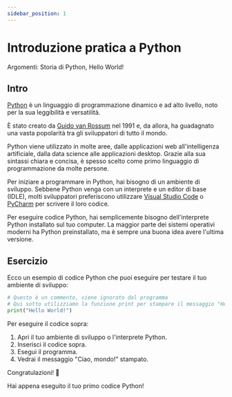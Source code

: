 ```yaml
---
sidebar_position: 1
---
```


# Introduzione pratica a Python

Argomenti: Storia di Python, Hello World!

## Intro

[Python](https://www.python.org/) è un linguaggio di programmazione dinamico e ad alto livello, noto per la sua leggibilità e versatilità.

È stato creato da [Guido van Rossum](https://it.wikipedia.org/wiki/Guido_van_Rossum) nel 1991 e, da allora, ha guadagnato una vasta popolarità tra gli sviluppatori di tutto il mondo.

Python viene utilizzato in molte aree, dalle applicazioni web all'intelligenza artificiale, dalla data science alle applicazioni desktop. Grazie alla sua sintassi chiara e concisa, è spesso scelto come primo linguaggio di programmazione da molte persone.

Per iniziare a programmare in Python, hai bisogno di un ambiente di sviluppo. Sebbene Python venga con un interprete e un editor di base (IDLE), molti sviluppatori preferiscono utilizzare [Visual Studio Code](https://code.visualstudio.com/) o [PyCharm](https://www.jetbrains.com/pycharm/) per scrivere il loro codice.

Per eseguire codice Python, hai semplicemente bisogno dell'interprete Python installato sul tuo computer. La maggior parte dei sistemi operativi moderni ha Python preinstallato, ma è sempre una buona idea avere l'ultima versione.

## Esercizio

Ecco un esempio di codice Python che puoi eseguire per testare il tuo ambiente di sviluppo:


```python
# Questo è un commento, viene ignorato dal programma
# Qui sotto utilizziamo la funzione print per stampare il messaggio "Hello World!" nella console
print("Hello World!")
```

Per eseguire il codice sopra:

1. Apri il tuo ambiente di sviluppo o l'interprete Python.
2. Inserisci il codice sopra.
3. Esegui il programma.
4. Vedrai il messaggio "Ciao, mondo!" stampato.

Congratulazioni! 🎉

Hai appena eseguito il tuo primo codice Python!